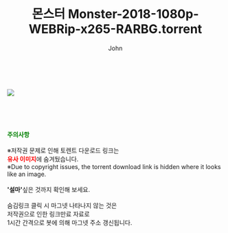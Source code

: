 ﻿---
layout: post
title:  "몬스터 Monster-2018-1080p-WEBRip-x265-RARBG.torrent"
author: John
categories: [ 영화 ]
tags: [  ]
image: https://torrentrj52.com/uploadfile/full/5873171836c11bbdc88c377e863ce642eaba1925.jpg 
description: "몬스터 Monster-2018-1080p-WEBRip-x265-RARBG torrent 정보 공유"
toc: true
toc_sticky: true
---

<br>
<p><img src="https://torrentrj52.com/uploadfile/full/5873171836c11bbdc88c377e863ce642eaba1925.jpg"/></p>
    
<br><br><br>
<p data-ke-size="size16"><b><span style="color: green;">주의사항</span></b><br /><br />※저작권 문제로 인해 토렌트 다운로드 링크는<br /><b><span style="color: red;">유사 이미지</span></b>에 숨겨뒀습니다.<br />※Due to copyright issues, the torrent download link is hidden where it looks like an image.<br /><br /><b>'설마'</b>싶은 것까지 확인해 보세요.<br /><br />숨김링크 클릭 시 마그넷 나타나지 않는 것은<br />저작권으로 인한 링크만료 자료로<br />1시간 간격으로 봇에 의해 마그넷 주소 갱신됩니다.</p>

